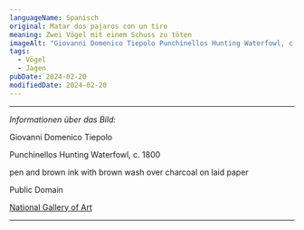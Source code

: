 ```yaml
---
languageName: Spanisch
original: Matar dos pajaros con un tiro
meaning: Zwei Vögel mit einem Schuss zu töten
imageAlt: "Giovanni Domenico Tiepolo Punchinellos Hunting Waterfowl, c. 1800"
tags:
  - Vögel
  - Jagen
pubDate: 2024-02-20
modifiedDate: 2024-02-20
---
```


---

_Informationen über das Bild:_

Giovanni Domenico Tiepolo

Punchinellos Hunting Waterfowl, c. 1800

pen and brown ink with brown wash over charcoal on laid paper

Public Domain

[National Gallery of Art](https://www.nga.gov/collection/art-object-page.75809.html)

---
